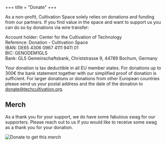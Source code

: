 +++
title = "Donate"
+++

As a non-profit, Cultivation Space solely relies on donations and funding from our partners. If you find value in the space and want to support us you can do so by donations via wire transfer:

Account holder: Center for the Cultivation of Technology\
Reference: Donation - Cultivation Space\
IBAN: DE65 4306 0967 4111 9411 01\
BIC: GENODEM1GLS\
Bank: GLS Gemeinschaftsbank, Christstrasse 9, 44789 Bochum, Germany

Your donation is tax deductible in all EU member states. For donations up to 300€ the bank statement together with our simplified proof of donation is sufficient. For larger donations or donations from other European countries please send us your postal address and the date of the donation to donate@techcultivation.org.

## Merch

As a thank you for your support, we do have some fabulous swag for our supporters. Please reach out to us if you would like to receive some swag as a thank you for your donation.

![Donate to get this merch](/img/donate.webp)